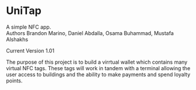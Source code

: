 # UniTap
A simple NFC app.  
Authors 
Brandon Marino, Daniel Abdalla, Osama Buhammad, Mustafa Alshakhs

Current Version
1.01

The purpose of this project is to build a virrtual wallet which contains many virtual NFC tags.  These tags will work in tandem with a terminal allowing the user access to buildings and the ability to make payments and spend loyalty points.
